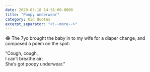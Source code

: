 ```yaml
---
date: 2020-03-18 14:31:00-0000
title: "Poopy underwear"
category: Kid Quotes
excerpt_separator: "<!--more-->"
---
```


😂 The 7yo brought the baby in to my wife for a diaper change, and composed a poem on the spot:
 
“Cough, cough,  
I can’t breathe air;  
She‘s got poopy underwear.”
<!--more-->